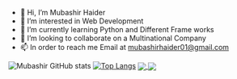 - 👋 Hi, I’m Mubashir Haider
- 👀 I’m interested in Web Development
- 🌱 I’m currently learning Python and Different Frame works
- 💞️ I’m looking to collaborate on a Multinational Company
- 📫 In order to reach me Email at mubashirhaider01@gmail.com

<!---
Mubashir12392/Mubashir12392 is a ✨ special ✨ repository because its `README.md` (this file) appears on your GitHub profile.
You can click the Preview link to take a look at your changes.
--->
![Mubashir GitHub stats](https://github-readme-stats.vercel.app/api?username=Mubashir12392&show_icons=true&theme=synthwave)
[![Top Langs](https://github-readme-stats.vercel.app/api/top-langs/?username=Mubashir12392&exclude_repo=github-readme-stats,anuraghazra.github.io)](https://github.com/anuraghazra/github-readme-stats)
<a href="https://github.com/Mubashir12392/github-readme-stats">
  <img align="center" src="https://github-readme-stats.vercel.app/api/pin/?username=Mubashir12392repo=github-readme-stats" />
</a>
<a href="https://github.com/anuraghazra/convoychat">
  <img align="center" src="https://github-readme-stats.vercel.app/api/pin/?username=Mubashir12392&repo=convoychat" />
</a>
